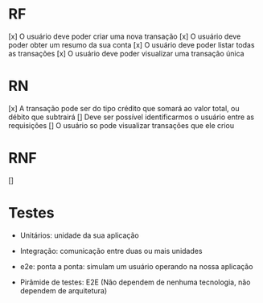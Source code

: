 # RF

[x] O usuário deve poder criar uma nova transação
[x] O usuário deve poder obter um resumo da sua conta
[x] O usuário deve poder listar todas as transações
[x] O usuário deve poder visualizar uma transação única

# RN

[x] A transação pode ser do tipo crédito que somará ao valor total, ou débito que subtrairá
[] Deve ser possível identificarmos o usuário entre as requisições
[] O usuário so pode visualizar transações que ele criou

# RNF

[]

# Testes

- Unitários: unidade da sua aplicação
- Integração: comunicação entre duas ou mais unidades
- e2e: ponta a ponta: simulam um usuário operando na nossa aplicação

- Pirâmide de testes: E2E (Não dependem de nenhuma tecnologia, não dependem de arquitetura)
